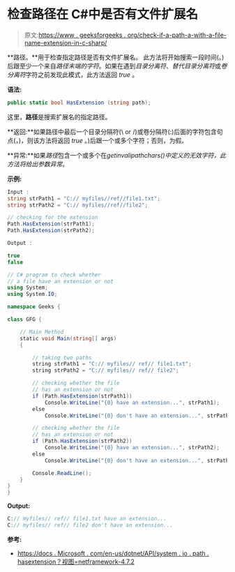 # 检查路径在 C#中是否有文件扩展名

> 原文:[https://www . geeksforgeeks . org/check-if-a-path-a-with-a-file-name-extension-in-c-sharp/](https://www.geeksforgeeks.org/check-if-a-path-has-a-file-name-extension-in-c-sharp/)

**路径。**用于检查指定路径是否有文件扩展名。
此方法将开始搜索一段时间(。)后跟至少一个来自*路径末端的字符*。如果在遇到*目录分离符*、*替代目录分离符*或*卷分离符*字符之前发现此模式，此方法返回 *true* 。

**语法:**

```cs
public static bool HasExtension (string path);
```

这里，**路径**是搜索扩展名的指定路径。

**返回:**如果路径中最后一个目录分隔符(\\ or /)或卷分隔符(:)后面的字符包含句点(，)，则该方法将返回 *true* 。)后跟一个或多个字符；否则，为假。

**异常:**如果*路径*包含一个或多个在*getinvalipathchars()*中定义的无效字符，此方法将给出*参数异常*。

**示例:**

```cs
Input : 
string strPath1 = "C:// myfiles//ref//file1.txt";
string strPath2 = "C:// myfiles//ref//file2";

// checking for the extension
Path.HasExtension(strPath1);
Path.HasExtension(strPath2);

Output :

true
false

```

```cs
// C# program to check whether
// a file have an extension or not
using System;
using System.IO;

namespace Geeks {

class GFG {

    // Main Method
    static void Main(string[] args)
    {

        // taking two paths
        string strPath1 = "C:// myfiles// ref// file1.txt";
        string strPath2 = "C:// myfiles// ref// file2";

        // checking whether the file 
        // has an extension or not
        if (Path.HasExtension(strPath1))
            Console.WriteLine("{0} have an extension...", strPath1);
        else
            Console.WriteLine("{0} don't have an extension...", strPath1);

        // checking whether the file 
        // has an extension or not
        if (Path.HasExtension(strPath2))
            Console.WriteLine("{0} have an extension...", strPath2);
        else
            Console.WriteLine("{0} don't have an extension...", strPath2);

        Console.ReadLine();
    }
}
}
```

**Output:**

```cs
C:// myfiles// ref// file1.txt have an extension...
C:// myfiles// ref// file2 don't have an extension...

```

**参考:**

*   [https://docs . Microsoft . com/en-us/dotnet/API/system . io . path . hasextension？视图=netframework-4.7.2](https://docs.microsoft.com/en-us/dotnet/api/system.io.path.hasextension?view=netframework-4.7.2)